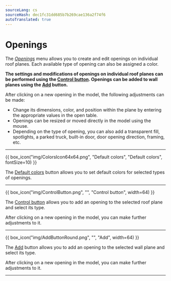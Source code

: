 ```yaml
---
sourceLang: cs
sourceHash: dec1fc31dd685b7b269cae136a2f74f6
autoTranslated: true
---
```


<h1>Openings</h1>

<p>The <u><i>Openings</i></u> menu allows you to create and edit openings on individual roof planes. Each available type of opening can also be assigned a color.</p>

<p><b>The settings and modifications of openings on individual roof planes can be performed using the <u>Control button</u>. Openings can be added to wall planes using the <u>Add</u> button.</b></p>

<p>After clicking on a new opening in the model, the following adjustments can be made:</p>
<ul>
  <li>Change its dimensions, color, and position within the plane by entering the appropriate values in the open table.</li>
  <li>Openings can be resized or moved directly in the model using the mouse.</li>
  <li>Depending on the type of opening, you can also add a transparent fill, spotlights, a parked truck, built-in door, door opening direction, framing, etc.</li>
</ul>

<hr class="main">

{{ box_icon("img/ColorsIcon64x64.png", "Default colors", "Default colors", fontSize=10) }}
<p>The <u>Default colors</u> button allows you to set default colors for selected types of openings.</p>

<hr class="main">

{{ box_icon("img/ControlButton.png", "", "Control button", width=64) }}
<p>The <u>Control button</u> allows you to add an opening to the selected roof plane and select its type.</p>
<p>After clicking on a new opening in the model, you can make further adjustments to it.</p>

<hr class="main">

{{ box_icon("img/AddButtonRound.png", "", "Add", width=64) }}
<p>The <u>Add</u> button allows you to add an opening to the selected wall plane and select its type.</p>
<p>After clicking on a new opening in the model, you can make further adjustments to it.</p>

<hr class="main">

<!-- product: HiStruct Building Configurator -->